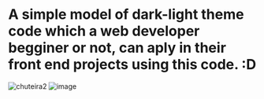 # A simple model of dark-light theme code which a web developer begginer or not, can aply in their front end projects using this code. :D
![chuteira2](https://user-images.githubusercontent.com/109705197/192036567-aa938815-3791-4358-823c-21c945c885b3.png)
![image](https://user-images.githubusercontent.com/109705197/192040003-b0a58979-91a9-40a8-a47b-88ee6ad93b28.png)





